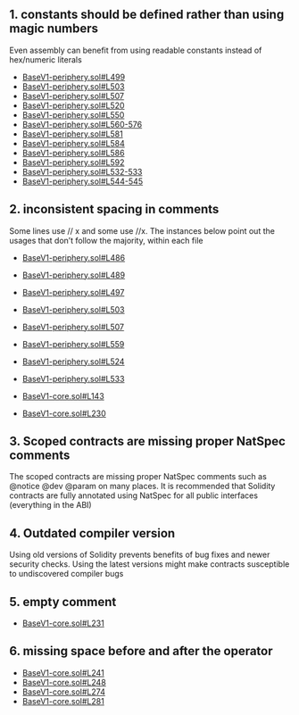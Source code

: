 ## 1. constants should be defined rather than using magic numbers 

Even assembly can benefit from using readable constants instead of hex/numeric literals

- [BaseV1-periphery.sol#L499](https://github.com/code-423n4/2022-09-canto/blob/main/src/Swap/BaseV1-periphery.sol#L499)
- [BaseV1-periphery.sol#L503](https://github.com/code-423n4/2022-09-canto/blob/main/src/Swap/BaseV1-periphery.sol#L503)
- [BaseV1-periphery.sol#L507](https://github.com/code-423n4/2022-09-canto/blob/main/src/Swap/BaseV1-periphery.sol#L507)
- [BaseV1-periphery.sol#L520](https://github.com/code-423n4/2022-09-canto/blob/main/src/Swap/BaseV1-periphery.sol#L520)
- [BaseV1-periphery.sol#L550](https://github.com/code-423n4/2022-09-canto/blob/main/src/Swap/BaseV1-periphery.sol#L550)
- [BaseV1-periphery.sol#L560-576](https://github.com/code-423n4/2022-09-canto/blob/main/src/Swap/BaseV1-periphery.sol#L560)
- [BaseV1-periphery.sol#L581](https://github.com/code-423n4/2022-09-canto/blob/main/src/Swap/BaseV1-periphery.sol#L581)
- [BaseV1-periphery.sol#L584](https://github.com/code-423n4/2022-09-canto/blob/main/src/Swap/BaseV1-periphery.sol#L584)
- [BaseV1-periphery.sol#L586](https://github.com/code-423n4/2022-09-canto/blob/main/src/Swap/BaseV1-periphery.sol#L586)
- [BaseV1-periphery.sol#L592](https://github.com/code-423n4/2022-09-canto/blob/main/src/Swap/BaseV1-periphery.sol#L592)
- [BaseV1-periphery.sol#L532-533](https://github.com/code-423n4/2022-09-canto/blob/main/src/Swap/BaseV1-periphery.sol#L532)
- [BaseV1-periphery.sol#L544-545](https://github.com/code-423n4/2022-09-canto/blob/main/src/Swap/BaseV1-periphery.sol#L544)


## 2. inconsistent spacing in comments

Some lines use // x and some use //x. The instances below point out the usages that don’t follow the majority, within each file

- [BaseV1-periphery.sol#L486](https://github.com/code-423n4/2022-09-canto/blob/main/src/Swap/BaseV1-periphery.sol#L486)
- [BaseV1-periphery.sol#L489](https://github.com/code-423n4/2022-09-canto/blob/main/src/Swap/BaseV1-periphery.sol#L489)
- [BaseV1-periphery.sol#L497](https://github.com/code-423n4/2022-09-canto/blob/main/src/Swap/BaseV1-periphery.sol#L497)
- [BaseV1-periphery.sol#L503](https://github.com/code-423n4/2022-09-canto/blob/main/src/Swap/BaseV1-periphery.sol#L503)
- [BaseV1-periphery.sol#L507](https://github.com/code-423n4/2022-09-canto/blob/main/src/Swap/BaseV1-periphery.sol#L507)
- [BaseV1-periphery.sol#L559](https://github.com/code-423n4/2022-09-canto/blob/main/src/Swap/BaseV1-periphery.sol#L559)
- [BaseV1-periphery.sol#L524](https://github.com/code-423n4/2022-09-canto/blob/main/src/Swap/BaseV1-periphery.sol#L524)
- [BaseV1-periphery.sol#L533](https://github.com/code-423n4/2022-09-canto/blob/main/src/Swap/BaseV1-periphery.sol#L533)

- [BaseV1-core.sol#L143](https://github.com/code-423n4/2022-09-canto/blob/main/src/Swap/BaseV1-core.sol#L143)
- [BaseV1-core.sol#L230](https://github.com/code-423n4/2022-09-canto/blob/main/src/Swap/BaseV1-core.sol#L230)


## 3. Scoped contracts are missing proper NatSpec comments

The scoped contracts are missing proper NatSpec comments such as @notice @dev @param on many places. It is recommended that Solidity contracts are fully annotated using NatSpec for all public interfaces (everything in the ABI)


## 4. Outdated compiler version

Using old versions of Solidity prevents benefits of bug fixes and newer security checks. Using the latest versions might make contracts susceptible to undiscovered compiler bugs


## 5. empty comment

- [BaseV1-core.sol#L231](https://github.com/code-423n4/2022-09-canto/blob/main/src/Swap/BaseV1-core.sol#L231)


## 6. missing space before and after the operator

- [BaseV1-core.sol#L241](https://github.com/code-423n4/2022-09-canto/blob/main/src/Swap/BaseV1-core.sol#L241)
- [BaseV1-core.sol#L248](https://github.com/code-423n4/2022-09-canto/blob/main/src/Swap/BaseV1-core.sol#L248)
- [BaseV1-core.sol#L274](https://github.com/code-423n4/2022-09-canto/blob/main/src/Swap/BaseV1-core.sol#L274)
- [BaseV1-core.sol#L281](https://github.com/code-423n4/2022-09-canto/blob/main/src/Swap/BaseV1-core.sol#L281)

